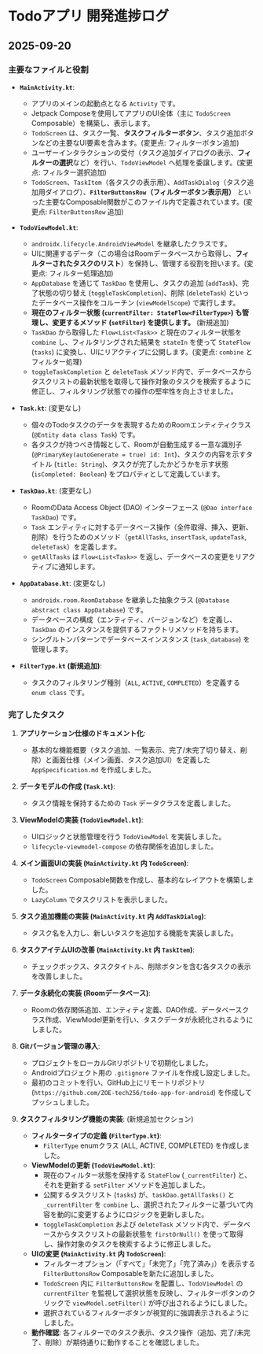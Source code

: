 # Todoアプリ 開発進捗ログ

## 2025-09-20

### 主要なファイルと役割

*   **`MainActivity.kt`**:
    *   アプリのメインの起動点となる `Activity` です。
    *   Jetpack Composeを使用してアプリのUI全体（主に `TodoScreen` Composable）を構築し、表示します。
    *   `TodoScreen` は、タスク一覧、**タスクフィルターボタン**、タスク追加ボタンなどの主要なUI要素を含みます。(変更点: フィルターボタン追加)
    *   ユーザーインタラクションの受付（タスク追加ダイアログの表示、**フィルターの選択**など）を行い、`TodoViewModel` へ処理を委譲します。(変更点: フィルター選択追加)
    *   `TodoScreen`、`TaskItem`（各タスクの表示用）、`AddTaskDialog`（タスク追加用ダイアログ）、**`FilterButtonsRow`（フィルターボタン表示用）** といった主要なComposable関数がこのファイル内で定義されています。(変更点: `FilterButtonsRow` 追加)

*   **`TodoViewModel.kt`**:
    *   `androidx.lifecycle.AndroidViewModel` を継承したクラスです。
    *   UIに関連するデータ（この場合はRoomデータベースから取得し、**フィルターされたタスクのリスト**）を保持し、管理する役割を担います。(変更点: フィルター処理追加)
    *   `AppDatabase` を通じて `TaskDao` を使用し、タスクの追加 (`addTask`)、完了状態の切り替え (`toggleTaskCompletion`)、削除 (`deleteTask`) といったデータベース操作をコルーチン (`viewModelScope`) で実行します。
    *   **現在のフィルター状態 (`currentFilter: StateFlow<FilterType>`) も管理し、変更するメソッド (`setFilter`) を提供します。** (新規追加)
    *   `TaskDao` から取得した `Flow<List<Task>>` と現在のフィルター状態を `combine` し、フィルタリングされた結果を `stateIn` を使って `StateFlow` (`tasks`) に変換し、UIにリアクティブに公開します。(変更点: `combine` とフィルター処理)
    *   `toggleTaskCompletion` と `deleteTask` メソッド内で、データベースからタスクリストの最新状態を取得して操作対象のタスクを検索するように修正し、フィルタリング状態での操作の堅牢性を向上させました。

*   **`Task.kt`**: (変更なし)
    *   個々のTodoタスクのデータを表現するためのRoomエンティティクラス (`@Entity data class Task`) です。
    *   各タスクが持つべき情報として、Roomが自動生成する一意な識別子 (`@PrimaryKey(autoGenerate = true) id: Int`)、タスクの内容を示すタイトル (`title: String`)、タスクが完了したかどうかを示す状態 (`isCompleted: Boolean`) をプロパティとして定義しています。

*   **`TaskDao.kt`**: (変更なし)
    *   RoomのData Access Object (DAO) インターフェース (`@Dao interface TaskDao`) です。
    *   `Task` エンティティに対するデータベース操作（全件取得、挿入、更新、削除）を行うためのメソッド（`getAllTasks`, `insertTask`, `updateTask`, `deleteTask`）を定義します。
    *   `getAllTasks` は `Flow<List<Task>>` を返し、データベースの変更をリアクティブに通知します。

*   **`AppDatabase.kt`**: (変更なし)
    *   `androidx.room.RoomDatabase` を継承した抽象クラス (`@Database abstract class AppDatabase`) です。
    *   データベースの構成（エンティティ、バージョンなど）を定義し、`TaskDao` のインスタンスを提供するファクトリメソッドを持ちます。
    *   シングルトンパターンでデータベースインスタンス (`task_database`) を管理します。

*   **`FilterType.kt` (新規追加)**:
    *   タスクのフィルタリング種別（`ALL`, `ACTIVE`, `COMPLETED`）を定義する `enum class` です。

### 完了したタスク

1.  **アプリケーション仕様のドキュメント化**:
    *   基本的な機能概要（タスク追加、一覧表示、完了/未完了切り替え、削除）と画面仕様（メイン画面、タスク追加UI）を定義した `AppSpecification.md` を作成しました。

2.  **データモデルの作成 (`Task.kt`)**:
    *   タスク情報を保持するための `Task` データクラスを定義しました。

3.  **ViewModelの実装 (`TodoViewModel.kt`)**:
    *   UIロジックと状態管理を行う `TodoViewModel` を実装しました。
    *   `lifecycle-viewmodel-compose` の依存関係を追加しました。

4.  **メイン画面UIの実装 (`MainActivity.kt` 内 `TodoScreen`)**:
    *   `TodoScreen` Composable関数を作成し、基本的なレイアウトを構築しました。
    *   `LazyColumn` でタスクリストを表示しました。

5.  **タスク追加機能の実装 (`MainActivity.kt` 内 `AddTaskDialog`)**:
    *   タスク名を入力し、新しいタスクを追加する機能を実装しました。

6.  **タスクアイテムUIの改善 (`MainActivity.kt` 内 `TaskItem`)**:
    *   チェックボックス、タスクタイトル、削除ボタンを含む各タスクの表示を改善しました。

7.  **データ永続化の実装 (Roomデータベース)**:
    *   Roomの依存関係追加、エンティティ定義、DAO作成、データベースクラス作成、ViewModel更新を行い、タスクデータが永続化されるようにしました。

8.  **Gitバージョン管理の導入**:
    *   プロジェクトをローカルGitリポジトリで初期化しました。
    *   Androidプロジェクト用の `.gitignore` ファイルを作成し設定しました。
    *   最初のコミットを行い、GitHub上にリモートリポジトリ (`https://github.com/ZOE-tech256/todo-app-for-android`) を作成してプッシュしました。

9.  **タスクフィルタリング機能の実装**: (新規追加セクション)
    *   **フィルタータイプの定義 (`FilterType.kt`)**:
        *   `FilterType` enumクラス (ALL, ACTIVE, COMPLETED) を作成しました。
    *   **ViewModelの更新 (`TodoViewModel.kt`)**:
        *   現在のフィルター状態を保持する `StateFlow` (`_currentFilter`) と、それを更新する `setFilter` メソッドを追加しました。
        *   公開するタスクリスト (`tasks`) が、`taskDao.getAllTasks()` と `_currentFilter` を `combine` し、選択されたフィルターに基づいて内容を動的に変更するようにロジックを更新しました。
        *   `toggleTaskCompletion` および `deleteTask` メソッド内で、データベースからタスクリストの最新状態を `firstOrNull()` を使って取得し、操作対象のタスクを検索するように修正しました。
    *   **UIの変更 (`MainActivity.kt` 内 `TodoScreen`)**:
        *   フィルターオプション（「すべて」「未完了」「完了済み」）を表示する `FilterButtonsRow` Composableを新たに追加しました。
        *   `TodoScreen` 内に `FilterButtonsRow` を配置し、`TodoViewModel` の `currentFilter` を監視して選択状態を反映し、フィルターボタンのクリックで `viewModel.setFilter()` が呼び出されるようにしました。
        *   選択されているフィルターボタンが視覚的に強調表示されるようにしました。
    *   **動作確認**: 各フィルターでのタスク表示、タスク操作（追加、完了/未完了、削除）が期待通りに動作することを確認しました。
